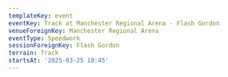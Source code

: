 ```yaml
---
templateKey: event
eventKey: Track at Manchester Regional Arena - Flash Gordon
venueForeignKey: Manchester Regional Arena
eventType: Speedwork
sessionForeignKey: Flash Gordon
terrain: Track
startsAt: '2025-03-25 18:45'
---
```

